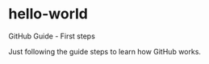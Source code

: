 # hello-world
GitHub Guide - First steps

Just following the guide steps to learn how GitHub works.
